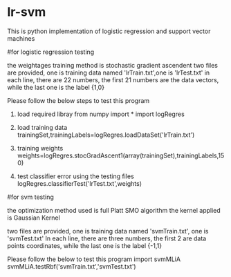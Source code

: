 # lr-svm
This is python implementation of logistic regression and support vector machines

#for logistic regression testing

the weightages training method is stochastic gradient ascendent
two files are provided, one is training data named 'lrTrain.txt',one is 'lrTest.txt'
in each line, there are 22 numbers, the first 21 numbers are the data vectors, while the last one is the label {1,0}

Please follow the below steps to test this program

1. load required libray
from numpy import *
import logRegres

2. load training data
trainingSet,trainingLabels=logRegres.loadDataSet('lrTrain.txt')

3. training weights
weights=logRegres.stocGradAscent1(array(trainingSet),trainingLabels,150)

4. test classifier error using the testing files
logRegres.classifierTest('lrTest.txt',weights)



#for svm testing

the optimization method used is full Platt SMO algorithm
the kernel applied is Gaussian Kernel

two files are provided, one is training data named 'svmTrain.txt', one is 'svmTest.txt'
In each line, there are three numbers, the first 2 are data points coordinates, while the last one is the label {-1,1}

Please follow the below to test this program
import svmMLiA
svmMLiA.testRbf('svmTrain.txt','svmTest.txt')
